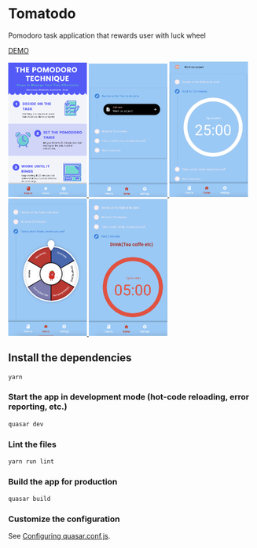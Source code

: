 # Tomatodo

Pomodoro task application that rewards user with luck wheel

   [DEMO](https://emingenc.github.io/tomatodo)

<a href='https://emingenc.github.io/pomodoro_wheel' target="_blank" align="center">
  <img src="./images/img1.png" width="160" >
  <img src="./images/img2.png" width="160" alt="">
  <img src="./images/img3.png" width="160" alt="">
  <img src="./images/img4.png" width="160" alt="">
  <img src="./images/img5.png" width="160" alt="">
</a>

## Install the dependencies
```bash
yarn
```

### Start the app in development mode (hot-code reloading, error reporting, etc.)
```bash
quasar dev
```

### Lint the files
```bash
yarn run lint
```

### Build the app for production
```bash
quasar build
```

### Customize the configuration
See [Configuring quasar.conf.js](https://v2.quasar.dev/quasar-cli/quasar-conf-js).
